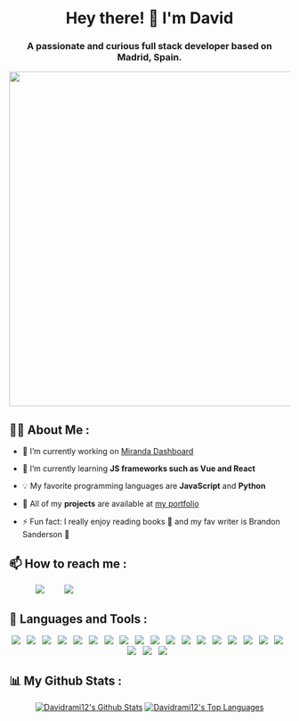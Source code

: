 <h1 align="center">Hey there! 👋 I'm <b>David</b></h1>
<h3 align="center">A passionate and curious full stack developer based on Madrid, Spain.</h3>

<div align="center">
  <img src="https://64.media.tumblr.com/54805606e41234da265775f4ee8631ef/41d4a35f37c5abf1-f6/s1280x1920/c86995ddee2840dabfff99995367a58ed1382687.gif" align="center" width="600"/>
</div>

## 🙋‍♂️ About Me :

- 💭 I’m currently working on [Miranda Dashboard](https://github.com/Davidrami12/miranda-dashboard)

- 🌱 I’m currently learning **JS frameworks such as Vue and React**

- 💡 My favorite programming languages are **JavaScript** and **Python**

- 💼 All of my **projects** are available at [my portfolio](https://davidrami12.github.io/portfolio/)

- ⚡ Fun fact: I really enjoy reading books 📖 and my fav writer is Brandon Sanderson 📕

## 📫 How to reach me :
<div align="left">
  &nbsp;&nbsp;&nbsp;&nbsp;&nbsp;&nbsp;&nbsp;&nbsp;&nbsp;&nbsp;&nbsp;
  <a href="https://linkedin.com/in/https://www.linkedin.com/in/davidrami12/" target="blank"><img src="https://img.icons8.com/fluent/48/000000/linkedin.png"/></a>
  &nbsp;&nbsp;&nbsp;&nbsp;&nbsp;&nbsp;&nbsp;
  <a href="mailto:davidrami2000@gmail.com" target="blank"><img src="https://img.icons8.com/fluent/48/000000/gmail.png"/></a>
</div>

## 🚀 Languages and Tools :
<div align="center"> 
  <img src="https://skillicons.dev/icons?i=html"/>&nbsp;&nbsp;
  <img src="https://skillicons.dev/icons?i=css"/>&nbsp;&nbsp;
  <img src="https://skillicons.dev/icons?i=bootstrap"/>&nbsp;&nbsp;
  <img src="https://skillicons.dev/icons?i=sass"/>&nbsp;&nbsp;
  <img src="https://skillicons.dev/icons?i=tailwind&theme=light"/>&nbsp;&nbsp;
  <img src="https://skillicons.dev/icons?i=javascript"/>&nbsp;&nbsp;
  <img src="https://skillicons.dev/icons?i=typescript"/>&nbsp;&nbsp;
  <img src="https://skillicons.dev/icons?i=react"/>&nbsp;&nbsp;
  <img src="https://skillicons.dev/icons?i=redux"/>&nbsp;&nbsp;
  <img src="https://skillicons.dev/icons?i=vue&theme=light"/>&nbsp;&nbsp;
  <img src="https://skillicons.dev/icons?i=angular&theme=light"/>&nbsp;&nbsp;
  <img src="https://skillicons.dev/icons?i=figma&theme=light"/>&nbsp;&nbsp;
  <img src="https://skillicons.dev/icons?i=python&theme=light"/>&nbsp;&nbsp;
  <img src="https://skillicons.dev/icons?i=java&theme=light"/>&nbsp;&nbsp;
  <img src="https://skillicons.dev/icons?i=php&theme=light"/>&nbsp;&nbsp;
  <img src="https://skillicons.dev/icons?i=nodejs"/>&nbsp;&nbsp;
  <img src="https://skillicons.dev/icons?i=express"/>&nbsp;&nbsp;
  <img src="https://skillicons.dev/icons?i=mysql&theme=light"/>&nbsp;&nbsp;
  <img src="https://skillicons.dev/icons?i=mongodb"/>&nbsp;&nbsp;
  <img src="https://skillicons.dev/icons?i=aws&theme=light"/>&nbsp;&nbsp;
  <img src="https://skillicons.dev/icons?i=docker&theme=light"/>&nbsp;&nbsp;
</div>

## 📊 My Github Stats :
<div align="center">
  <a href="https://github.com/Davidrami12/github-readme-stats"><img alt="Davidrami12's Github Stats" src="https://github-readme-stats.vercel.app/api?username=Davidrami12&show_icons=true&count_private=true&theme=react&hide_border=true&bg_color=0A0C10" /></a>
  <a href="https://github.com/Davidrami12/github-readme-stats"><img alt="Davidrami12's Top Languages" src="https://github-readme-stats.vercel.app/api/top-langs/?username=Davidrami12&langs_count=8&count_private=true&layout=compact&theme=react&hide_border=true&bg_color=0A0C10" /></a>
</div>


<!--## 📊 My Github Stats :
<div align="center">
  <a href="https://github.com/Davidrami12/github-readme-stats"><img alt="Davidrami12's Github Stats" src="https://github-readme-stats.vercel.app/api?username=Davidrami12&show_icons=true&count_private=true&theme=react&hide_border=true&bg_color=0D1117" /></a>
  <a href="https://github.com/Davidrami12/github-readme-stats"><img alt="Davidrami12's Top Languages" src="https://github-readme-stats.vercel.app/api/top-langs/?username=Davidrami12&langs_count=8&count_private=true&layout=compact&theme=react&hide_border=true&bg_color=0D1117" /></a>
</div>-->


<!--<div align="center">
  <img align="center" src="https://github-readme-stats.vercel.app/api/top-langs?username=davidrami12&show_icons=true&locale=en&layout=compact" alt="davidrami12" />
</div>
&nbsp;
<div align="center">
  <img align="center" src="https://github-readme-stats.vercel.app/api?username=davidrami12&show_icons=true&locale=en" alt="davidrami12" />
</div>-->



<!--<p>Hi there 👋 my name is <b>David</b> and I'm from Spain</p>

🌱 I'm learning JS Framewoks such as React and Vue, you can check my repositories :) <br/>

<hr/>

<p>
  <img align="center" src="https://github-readme-stats-git-masterrstaa-rickstaa.vercel.app/api/top-langs?username=Davidrami12&theme=gruvbox&hide_border=true&layout=compact" alt="Davidrami12 stats card" />
</p>
<br/>
<hr/>

<div align="center">
  <img align="center" src="https://github-readme-stats.vercel.app/api/top-langs?username=davidrami12&show_icons=true&locale=en&layout=compact" alt="davidrami12" />
</div>
&nbsp;
<div align="center">
  <img align="center" src="https://github-readme-stats.vercel.app/api?username=davidrami12&show_icons=true&locale=en" alt="davidrami12" />
</div>-->
